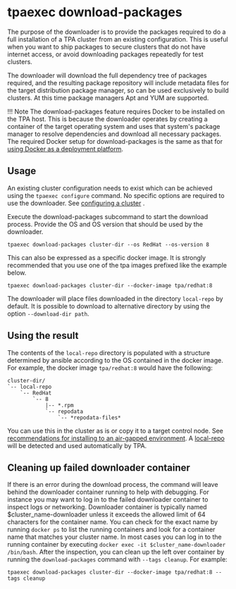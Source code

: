 # tpaexec download-packages

The purpose of the downloader is to provide the packages required to do
a full installation of a TPA cluster from an existing configuration.
This is useful when you want to ship packages to secure clusters that do
not have internet access, or avoid downloading packages repeatedly for
test clusters.

The downloader will download the full dependency tree of packages
required, and the resulting package repository will include metadata
files for the target distribution package manager, so can be used
exclusively to build clusters. At this time package managers Apt and YUM
are supported.

!!! Note
    The download-packages feature requires Docker to be installed
    on the TPA host. This is because the downloader operates by creating a
    container of the target operating system and uses that system's package
    manager to resolve dependencies and download all necessary packages. The
    required Docker setup for download-packages is the same as that for
    [using Docker as a deployment platform](#platform-docker).

## Usage

An existing cluster configuration needs to exist which can be achieved
using the `tpaexec configure` command. No specific options are required
to use the downloader. See [configuring a cluster](configure-cluster.md)
.

Execute the download-packages subcommand to start the download process.
Provide the OS and OS version that should be used by the downloader.

```shell
tpaexec download-packages cluster-dir --os RedHat --os-version 8
```

This can also be expressed as a specific docker image. It is strongly
recommended that you use one of the tpa images prefixed like the example
below.

```shell
tpaexec download-packages cluster-dir --docker-image tpa/redhat:8
```

The downloader will place files downloaded in the directory `local-repo`
by default. It is possible to download to alternative directory by using
the option `--download-dir path`.

## Using the result

The contents of the `local-repo` directory is populated with a structure
determined by ansible according to the OS contained in the docker image.
For example, the docker image `tpa/redhat:8` would have the following:

```
cluster-dir/
`-- local-repo
    `-- RedHat
        `-- 8
            |-- *.rpm
            `-- repodata
                `-- *repodata-files*
```

You can use this in the cluster as is or copy it to a target control
node. See [recommendations for installing to an air-gapped environment](
air-gapped.md). A [local-repo](local-repo.md) will be detected and used
automatically by TPA.

## Cleaning up failed downloader container

If there is an error during the download process, the command will leave
behind the downloader container running to help with debugging. For
instance you may want to log in to the failed downloader container to
inspect logs or networking. Downloader container is typically named
$cluster_name-downloader unless it exceeds the allowed limit of 64
characters for the container name. You can check for the exact name by
running `docker ps` to list the running containers and look for a container
name that matches your cluster name. In most cases you can log in to the
running container by executing `docker exec -it $cluster_name-downloader /bin/bash`.
After the inspection, you can clean up the left over container by running the
`download-packages` command with `--tags cleanup`. For example:

```shell
tpaexec download-packages cluster-dir --docker-image tpa/redhat:8 --tags cleanup
```
